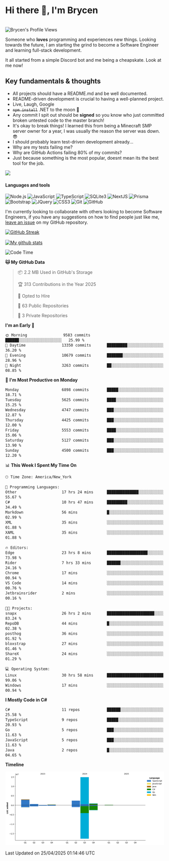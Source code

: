# Hi there 👋, I'm Brycen

<br>
<img src="https://komarev.com/ghpvc/?username=BrycensRanch" alt="Brycen's Profile Views" />

Someone who **loves** programming and experiences new things. Looking towards the future, I am starting the grind to become a Software Engineer and learning full-stack development.

It all started from a simple Discord bot and me being a cheapskate. Look at me now!

## Key fundamentals & thoughts

- All projects should have a README.md and be well documented.
- README-driven development is crucial to having a well-planned project.
- Live, Laugh, Google
- ~~`npm install`~~ .NET to the moon 🚀
- Any commit I spit out should be **signed** so you know who just committed broken untested code to the master branch!
- It's okay to break things! I learned this from being a Minecraft SMP server owner for a year, I was usually the reason the server was down. 😎
- I should probably learn test-driven development already...
- Why are my tests failing me?
- Why are GitHub Actions failing 80% of my commits? 
- Just because something is the most popular, doesnt mean its the best tool for the job.

<img src="https://res.cloudinary.com/practicaldev/image/fetch/s--OoBLh7-Q--/c_limit%2Cf_auto%2Cfl_progressive%2Cq_auto%2Cw_880/https://cdn-images-1.medium.com/max/1614/1%2A8BlqJ8lNVZzuRjAg1mZ50w.png" height="400"/>

<h4>Languages and tools</h4>
<p>
  <img src="https://img.shields.io/badge/node.js%20-%2343853D.svg?&style=for-the-badge&logo=node.js&logoColor=white" alt="Node.js" />
  <img src="https://img.shields.io/badge/javascript%20-%23323330.svg?&style=for-the-badge&logo=javascript&logoColor=%23F7DF1E" alt="JavaScript" />
  <img src="https://img.shields.io/badge/typescript%20-%23323330.svg?&style=for-the-badge&logo=typescript&logoColor=#3467eb" alt="TypeScript" />
  <img src="https://img.shields.io/badge/sqlite3%20-%23323330.svg?&style=for-the-badge&logo=sqlite&logoColor=#3467eb" alt="SQLite3" />
  <img src="https://img.shields.io/badge/Next.JS%20-%23323330.svg?&style=for-the-badge&logo=next.js&logoColor=#3467eb" alt="NextJS" />
  <img src="https://img.shields.io/badge/Prisma%20-%23323330.svg?&style=for-the-badge&logo=prisma&logoColor=#3467eb" alt="Prisma" />
  <img src="https://img.shields.io/badge/bootstrap%20-%23323330.svg?&style=for-the-badge&logo=bootstrap" alt="Bootstrap" />
  <img src="https://img.shields.io/badge/jquery%20-%23323330.svg?&style=for-the-badge&logo=jquery" alt="JQuery" />
  <img src="https://img.shields.io/badge/css3%20-%23323330.svg?&style=for-the-badge&logo=css3" alt="CSS3" />
  <img src="https://img.shields.io/badge/git%20-%23323330.svg?&style=for-the-badge&logo=git" alt="Git" />
  <img src="https://img.shields.io/badge/github%20-%23323330.svg?&style=for-the-badge&logo=github" alt="GitHub" />
</p>

 I'm currently looking to collaborate with others looking to become Software Engineers, if you have any suggestions on how to find people just like me, [leave an issue](https://github.com/BrycensRanch/BrycensRanch/issues/new) on my GitHub repository.
 
 <p><a href="https://git.io/streak-stats"><img src=https://github-readme-streak-stats-eight.vercel.app?refreshcache12&user=BrycensRanch&amp;theme=dark&amp;hide_border=true&fire=EB5454&amp;ring=0CEB19" alt="GitHub Streak"></a></p>

<a href="https://github.com/anuraghazra/github-readme-stats">
  <img align="center" src="https://github-readme-stats.anuraghazra1.vercel.app/api?username=BrycensRanch&show_icons=true&line_height=27&include_all_commits=true" alt="My github stats" />
</a>

<!--START_SECTION:waka-->
![Code Time](http://img.shields.io/badge/Code%20Time-1%2C952%20hrs%209%20mins-blue)

**🐱 My GitHub Data** 

> 📦 2.2 MB Used in GitHub's Storage 
 > 
> 🏆 313 Contributions in the Year 2025
 > 
> 💼 Opted to Hire
 > 
> 📜 63 Public Repositories 
 > 
> 🔑 3 Private Repositories 
 > 
**I'm an Early 🐤** 

```text
🌞 Morning                9583 commits        ██████░░░░░░░░░░░░░░░░░░░   25.99 % 
🌆 Daytime                13350 commits       █████████░░░░░░░░░░░░░░░░   36.20 % 
🌃 Evening                10679 commits       ███████░░░░░░░░░░░░░░░░░░   28.96 % 
🌙 Night                  3263 commits        ██░░░░░░░░░░░░░░░░░░░░░░░   08.85 % 
```
📅 **I'm Most Productive on Monday** 

```text
Monday                   6898 commits        █████░░░░░░░░░░░░░░░░░░░░   18.71 % 
Tuesday                  5625 commits        ████░░░░░░░░░░░░░░░░░░░░░   15.25 % 
Wednesday                4747 commits        ███░░░░░░░░░░░░░░░░░░░░░░   12.87 % 
Thursday                 4425 commits        ███░░░░░░░░░░░░░░░░░░░░░░   12.00 % 
Friday                   5553 commits        ████░░░░░░░░░░░░░░░░░░░░░   15.06 % 
Saturday                 5127 commits        ███░░░░░░░░░░░░░░░░░░░░░░   13.90 % 
Sunday                   4500 commits        ███░░░░░░░░░░░░░░░░░░░░░░   12.20 % 
```


📊 **This Week I Spent My Time On** 

```text
🕑︎ Time Zone: America/New_York

💬 Programming Languages: 
Other                    17 hrs 24 mins      ██████████████░░░░░░░░░░░   55.67 % 
C#                       10 hrs 47 mins      █████████░░░░░░░░░░░░░░░░   34.49 % 
Markdown                 56 mins             █░░░░░░░░░░░░░░░░░░░░░░░░   02.99 % 
XML                      35 mins             ░░░░░░░░░░░░░░░░░░░░░░░░░   01.88 % 
XAML                     35 mins             ░░░░░░░░░░░░░░░░░░░░░░░░░   01.88 % 

🔥 Editors: 
Edge                     23 hrs 8 mins       ██████████████████░░░░░░░   73.98 % 
Rider                    7 hrs 33 mins       ██████░░░░░░░░░░░░░░░░░░░   24.16 % 
Chrome                   17 mins             ░░░░░░░░░░░░░░░░░░░░░░░░░   00.94 % 
VS Code                  14 mins             ░░░░░░░░░░░░░░░░░░░░░░░░░   00.76 % 
Jetbrainsrider           2 mins              ░░░░░░░░░░░░░░░░░░░░░░░░░   00.16 % 

🐱‍💻 Projects: 
snapx                    26 hrs 2 mins       █████████████████████░░░░   83.24 % 
RepoDB                   44 mins             █░░░░░░░░░░░░░░░░░░░░░░░░   02.38 % 
posthog                  36 mins             ░░░░░░░░░░░░░░░░░░░░░░░░░   01.92 % 
bloxstrap                27 mins             ░░░░░░░░░░░░░░░░░░░░░░░░░   01.46 % 
ShareX                   24 mins             ░░░░░░░░░░░░░░░░░░░░░░░░░   01.29 % 

💻 Operating System: 
Linux                    30 hrs 58 mins      █████████████████████████   99.06 % 
Windows                  17 mins             ░░░░░░░░░░░░░░░░░░░░░░░░░   00.94 % 
```

**I Mostly Code in C#** 

```text
C#                       11 repos            ██████░░░░░░░░░░░░░░░░░░░   25.58 % 
TypeScript               9 repos             █████░░░░░░░░░░░░░░░░░░░░   20.93 % 
Go                       5 repos             ███░░░░░░░░░░░░░░░░░░░░░░   11.63 % 
JavaScript               5 repos             ███░░░░░░░░░░░░░░░░░░░░░░   11.63 % 
Java                     2 repos             █░░░░░░░░░░░░░░░░░░░░░░░░   04.65 % 
```



**Timeline**

![Lines of Code chart](https://raw.githubusercontent.com/BrycensRanch/BrycensRanch/main/assets/bar_graph.png)


 Last Updated on 25/04/2025 01:14:46 UTC
<!--END_SECTION:waka-->

<!--
**BrycensRanch/BrycensRanch** is a ✨ _special_ ✨ repository because its `README.md` (this file) appears on your GitHub profile.

Here are some ideas to get you started:

- 🔭 I’m currently working on ...
- 🌱 I’m currently learning ...
- 👯 I’m looking to collaborate on ...
- 🤔 I’m looking for help with ...
- 💬 Ask me about ...
- 📫 How to reach me: ...
- 😄 Pronouns: ...
- ⚡ Fun fact: ...
-->

